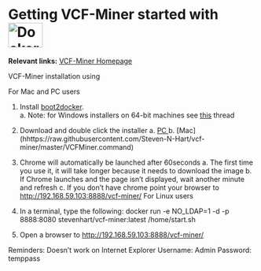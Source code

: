 
 # Getting VCF-Miner started with <img src="http://blog.phusion.nl/wp-content/uploads/2013/11/docker.png" width="70" height="50" alt="Docker">

**Relevant links:**
 [VCF-Miner Homepage](http://bioinformaticstools.mayo.edu/research/vcf-miner/) 
 

VCF-Miner installation using

For Mac and PC users
1.	Install [boot2docker](http://boot2docker.io/).  
a.	Note: for Windows installers on 64-bit machines see [this](http://stackoverflow.com/questions/20647610/verr-vmx-msr-vmxon-disabled-when-starting-an-image-from-oracle-virtual-box) thread

2.	Download and double click the installer 
a.	<a href="https://raw.githubusercontent.com/Steven-N-Hart/vcf-miner/master/VCFMiner.bat" download> PC </a>
b.	[Mac] (hhttps://raw.githubusercontent.com/Steven-N-Hart/vcf-miner/master/VCFMiner.command)

3.	Chrome will automatically be launched after 60seconds
a.	The first time you use it, it will take longer because it needs to download the image
b.	If Chrome launches and the page isn’t displayed, wait another minute and refresh
c.	If you don’t have chrome point your browser to http://192.168.59.103:8888/vcf-miner/
For Linux users
1.	In a terminal, type the following:
docker run -e NO_LDAP=1 -d -p 8888:8080 stevenhart/vcf-miner:latest /home/start.sh

2.	Open a browser to http://192.168.59.103:8888/vcf-miner/

Reminders: 
Doesn’t work on Internet Explorer
Username: Admin
Password: temppass
